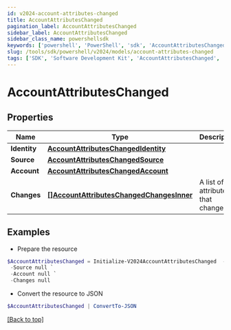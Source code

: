 ```yaml
---
id: v2024-account-attributes-changed
title: AccountAttributesChanged
pagination_label: AccountAttributesChanged
sidebar_label: AccountAttributesChanged
sidebar_class_name: powershellsdk
keywords: ['powershell', 'PowerShell', 'sdk', 'AccountAttributesChanged', 'V2024AccountAttributesChanged'] 
slug: /tools/sdk/powershell/v2024/models/account-attributes-changed
tags: ['SDK', 'Software Development Kit', 'AccountAttributesChanged', 'V2024AccountAttributesChanged']
---
```



# AccountAttributesChanged

## Properties

Name | Type | Description | Notes
------------ | ------------- | ------------- | -------------
**Identity** | [**AccountAttributesChangedIdentity**](account-attributes-changed-identity) |  | [required]
**Source** | [**AccountAttributesChangedSource**](account-attributes-changed-source) |  | [required]
**Account** | [**AccountAttributesChangedAccount**](account-attributes-changed-account) |  | [required]
**Changes** | [**[]AccountAttributesChangedChangesInner**](account-attributes-changed-changes-inner) | A list of attributes that changed. | [required]

## Examples

- Prepare the resource
```powershell
$AccountAttributesChanged = Initialize-V2024AccountAttributesChanged  -Identity null `
 -Source null `
 -Account null `
 -Changes null
```

- Convert the resource to JSON
```powershell
$AccountAttributesChanged | ConvertTo-JSON
```


[[Back to top]](#) 

